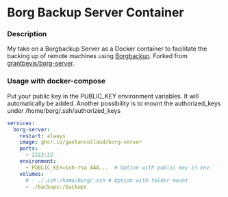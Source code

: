 # Borg Backup Server Container

### Description

My take on a Borgbackup Server as a Docker container to facilitate the backing up of remote machines using [Borgbackup](https://github.com/borgbackup). Forked from [grantbevis/borg-server](https://github.com/grantbevis/borg-server).

### Usage with docker-compose

Put your public key in the PUBLIC_KEY environment variables. It will automatically be added.
Another possibility is to mount the authorized_keys under /home/borg/.ssh/authorized_keys

```yaml
services:
  borg-server:
    restart: always
    image: ghcr.io/gaetancollaud/borg-server
    ports:
      - 2222:22
    environment:
      - PUBLIC_KEY=ssh-rsa AAA...  # Option with public key in env
    volumes:
      # - ./.ssh:/home/borg/.ssh # Option with folder mount
      - ./backups:/backups
```
